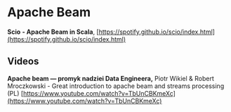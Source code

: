 # Apache Beam

**Scio** **- Apache Beam in Scala**, [https://spotify.github.io/scio/index.html](https://spotify.github.io/scio/index.html)

## Videos

**Apache beam — promyk nadziei Data Engineera,** Piotr Wikiel & Robert Mroczkowski -  Great introduction to apache beam and streams processing \(PL\)   [https://www.youtube.com/watch?v=TbUnCBKmeXc](https://www.youtube.com/watch?v=TbUnCBKmeXc)



